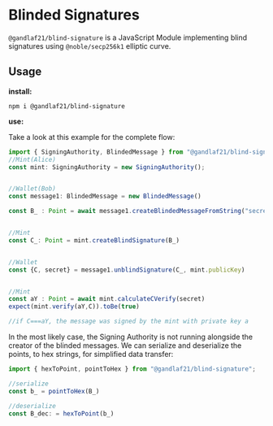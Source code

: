 # Blinded Signatures
`@gandlaf21/blind-signature` is a JavaScript Module implementing blind signatures using `@noble/secp256k1` elliptic curve. 

## Usage 

__install:__

```shell
npm i @gandlaf21/blind-signature
```

__use:__ 

Take a look at this example for the complete flow:

```javascript
import { SigningAuthority, BlindedMessage } from "@gandlaf21/blind-signature";
//Mint(Alice)
const mint: SigningAuthority = new SigningAuthority();


//Wallet(Bob)
const message1: BlindedMessage = new BlindedMessage()

const B_ : Point = await message1.createBlindedMessageFromString("secret") // this should be random/unguessable


//Mint
const C_: Point = mint.createBlindSignature(B_)


//Wallet
const {C, secret} = message1.unblindSignature(C_, mint.publicKey)


//Mint 
const aY : Point = await mint.calculateCVerify(secret)
expect(mint.verify(aY,C)).toBe(true)

//if C===aY, the message was signed by the mint with private key a 
```

In the most likely case, the Signing Authority is not running alongside the creator of the blinded messages. We can serialize and deserialize the points, to hex strings, for simplified data transfer:

```javascript
import { hexToPoint, pointToHex } from "@gandlaf21/blind-signature";

//serialize
const b_ = pointToHex(B_)

//deserialize
const B_dec: = hexToPoint(b_)
```